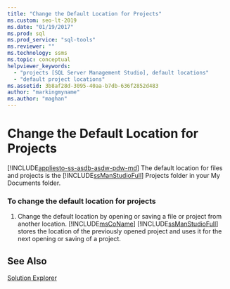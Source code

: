 ```yaml
---
title: "Change the Default Location for Projects"
ms.custom: seo-lt-2019
ms.date: "01/19/2017"
ms.prod: sql
ms.prod_service: "sql-tools"
ms.reviewer: ""
ms.technology: ssms
ms.topic: conceptual
helpviewer_keywords: 
  - "projects [SQL Server Management Studio], default locations"
  - "default project locations"
ms.assetid: 3b8af28d-3095-40aa-b7db-636f2852d483
author: "markingmyname"
ms.author: "maghan"
---
```

# Change the Default Location for Projects
[!INCLUDE[appliesto-ss-asdb-asdw-pdw-md](../../includes/appliesto-ss-asdb-asdw-pdw-md.md)]
The default location for files and projects is the [!INCLUDE[ssManStudioFull](../../includes/ssmanstudiofull-md.md)] Projects folder in your My Documents folder.  
  
### To change the default location for projects  
  
1.  Change the default location by opening or saving a file or project from another location. [!INCLUDE[msCoName](../../includes/msconame_md.md)] [!INCLUDE[ssManStudioFull](../../includes/ssmanstudiofull-md.md)] stores the location of the previously opened project and uses it for the next opening or saving of a project.  
  
## See Also  
[Solution Explorer](../../ssms/solution/solution-explorer.md)  
  
